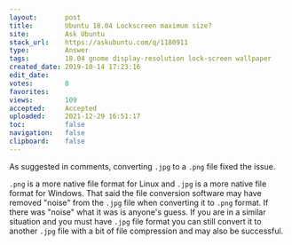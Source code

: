 ```yaml
---
layout:       post
title:        Ubuntu 18.04 Lockscreen maximum size?
site:         Ask Ubuntu
stack_url:    https://askubuntu.com/q/1180911
type:         Answer
tags:         18.04 gnome display-resolution lock-screen wallpaper
created_date: 2019-10-14 17:23:16
edit_date:    
votes:        0
favorites:    
views:        109
accepted:     Accepted
uploaded:     2021-12-29 16:51:17
toc:          false
navigation:   false
clipboard:    false
---
```


As suggested in comments, converting `.jpg` to a `.png` file fixed the issue.

`.png` is a more native file format for Linux and `.jpg` is a more native file format for Windows. That said the file conversion software may have removed "noise" from the `.jpg` file when converting it to `.png` format. If there was "noise" what it was is anyone's guess. If you are in a similar situation and you must have `.jpg` file format you can still convert it to another `.jpg` file with a bit of file compression and may also be successful.
